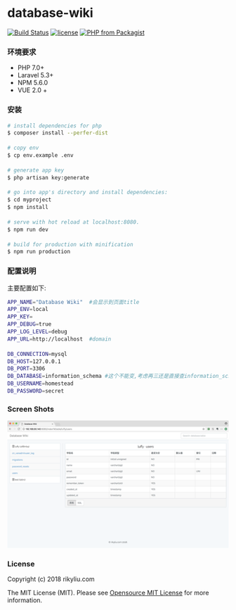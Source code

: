 # database-wiki

[![Build Status](https://travis-ci.org/lxy3372/database-wiki.svg?branch=master)](https://travis-ci.org/lxy3372/database-wiki)
[![license](https://img.shields.io/github/license/mashape/apistatus.svg?style=plastic)](https://github.com/lxy3372/database-wiki.git)
[![PHP from Packagist](https://img.shields.io/packagist/php-v/symfony/symfony.svg?style=plastic)](www.php.net)



### 环境要求

- PHP 7.0+
- Laravel 5.3+
- NPM 5.6.0
- VUE 2.0 +

### 安装
```bash
# install dependencies for php
$ composer install --perfer-dist

# copy env
$ cp env.example .env

# generate app key
$ php artisan key:generate

# go into app's directory and install dependencies:
$ cd myproject
$ npm install

# serve with hot reload at localhost:8080.
$ npm run dev

# build for production with minification
$ npm run production


```

### 配置说明

主要配置如下:
```bash
APP_NAME="Database Wiki"  #会显示到页面title
APP_ENV=local
APP_KEY=
APP_DEBUG=true
APP_LOG_LEVEL=debug
APP_URL=http://localhost  #domain

DB_CONNECTION=mysql
DB_HOST=127.0.0.1
DB_PORT=3306
DB_DATABASE=information_schema #这个不能变,考虑再三还是直接查information_schema
DB_USERNAME=homestead
DB_PASSWORD=secret
```

### Screen Shots

![快照](./example.png)

### License

Copyright (c) 2018 rikyliu.com

The MIT License (MIT). Please see [Opensource MIT License](http://www.opensource.org/licenses/MIT) for more information.